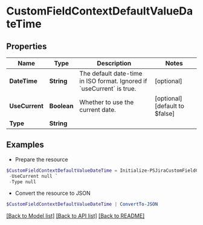 # CustomFieldContextDefaultValueDateTime
## Properties

Name | Type | Description | Notes
------------ | ------------- | ------------- | -------------
**DateTime** | **String** | The default date-time in ISO format. Ignored if &#x60;useCurrent&#x60; is true. | [optional] 
**UseCurrent** | **Boolean** | Whether to use the current date. | [optional] [default to $false]
**Type** | **String** |  | 

## Examples

- Prepare the resource
```powershell
$CustomFieldContextDefaultValueDateTime = Initialize-PSJiraCustomFieldContextDefaultValueDateTime  -DateTime null `
 -UseCurrent null `
 -Type null
```

- Convert the resource to JSON
```powershell
$CustomFieldContextDefaultValueDateTime | ConvertTo-JSON
```

[[Back to Model list]](../README.md#documentation-for-models) [[Back to API list]](../README.md#documentation-for-api-endpoints) [[Back to README]](../README.md)

